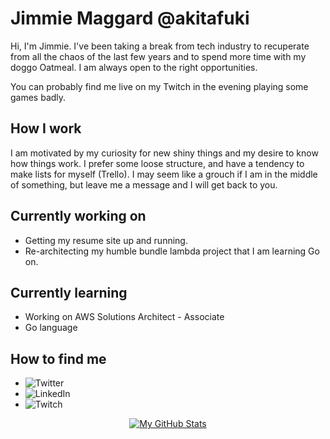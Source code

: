 # Jimmie Maggard @akitafuki
Hi, I'm Jimmie. I've been taking a break from tech industry to recuperate from all the chaos of the last few years and to spend more time with my doggo Oatmeal. I am always open to the right opportunities.

You can probably find me live on my Twitch in the evening playing some games badly.

## How I work
I am motivated by my curiosity for new shiny things and my desire to know how things work. I prefer some loose structure, and have a tendency to make lists for myself (Trello). I may seem like a grouch if I am in the middle of something, but leave me a message and I will get back to you.

## Currently working on
- Getting my resume site up and running.
- Re-architecting my humble bundle lambda project that I am learning Go on. 

## Currently learning
- Working on AWS Solutions Architect - Associate
- Go language

## How to find me
- ![Twitter](https://img.shields.io/twitter/url?style=social&url=https%3A%2F%2Ftwitter.com%2Fakitafuki) 
- ![LinkedIn](https://img.shields.io/badge/LinkedIn-0077B5?style=for-the-badge&logo=linkedin&logoColor=white)
- ![Twitch](https://img.shields.io/twitch/status/akitafuki?style=social)

<p style="text-align: center" >  
  <a href="https://github.com/anuraghazra/github-readme-stats"> 
     <img alt="My GitHub Stats" src="https://github-readme-stats.vercel.app/api?username=akitafuki&show_icons=true&theme=radical"/>
  </a>
</p>
